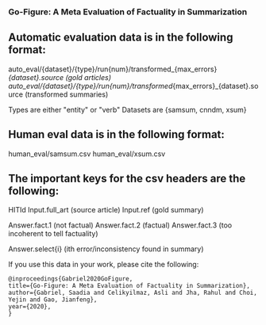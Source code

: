 ### Go-Figure: A Meta Evaluation of Factuality in Summarization

## Automatic evaluation data is in the following format:

auto_eval/{dataset}/{type}/run{num}/transformed_{max_errors}_{dataset}.source (gold articles) 
auto_eval/{dataset}/{type}/run{num}/transformed_{max_errors}_{dataset}.source (transformed summaries) 

Types are either "entity" or "verb"
Datasets are {samsum, cnndm, xsum}

## Human eval data is in the following format:

human_eval/samsum.csv 
human_eval/xsum.csv 

## The important keys for the csv headers are the following:

HITId
Input.full_art (source article)
Input.ref (gold summary)

Answer.fact.1 (not factual) 
Answer.fact.2 (factual)
Answer.fact.3 (too incoherent to tell factuality) 

Answer.select{i} (ith error/inconsistency found in summary) 

If you use this data in your work, please cite the following:

```
@inproceedings{Gabriel2020GoFigure,
title={Go-Figure: A Meta Evaluation of Factuality in Summarization},
author={Gabriel, Saadia and Celikyilmaz, Asli and Jha, Rahul and Choi, Yejin and Gao, Jianfeng},
year={2020},
}
```
